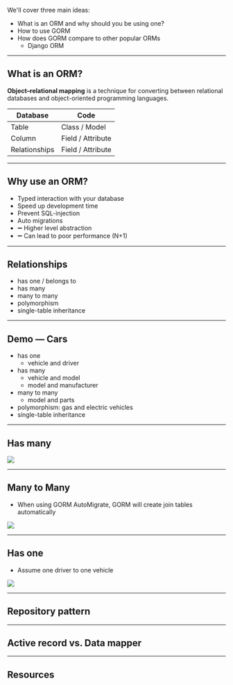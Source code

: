 
We'll cover three main ideas:

- What is an ORM and why should you be using one?
- How to use GORM
- How does GORM compare to other popular ORMs
  	- Django ORM

---

## What is an ORM?

**Object–relational mapping** is a technique for converting between relational databases and object-oriented programming languages.

| Database | Code |
| --- | --- |
| Table | Class / Model |
| Column | Field / Attribute |
| Relationships | Field / Attribute |

---

## Why use an ORM?

- Typed interaction with your database
- Speed up development time
- Prevent SQL-injection
- Auto migrations
- ➖ Higher level abstraction
- ➖ Can lead to poor performance (N+1)

---

## Relationships

- has one / belongs to
- has many
- many to many
- polymorphism
- single-table inheritance

---

## Demo — Cars

- has one
    - vehicle and driver
- has many
    - vehicle and model
    - model and manufacturer
- many to many
    - model and parts
- polymorphism: gas and electric vehicles
- single-table inheritance

---

## Has many
![](./docs/mermaid-1-simple.svg)

---

## Many to Many

- When using GORM AutoMigrate, GORM will create join tables automatically

![](./docs/mermaid-2-parts.svg)

---

## Has one

- Assume one driver to one vehicle

![](./docs/mermaid-3-drivers.svg)

---

## Repository pattern

---

## Active record vs. Data mapper

---

## Resources

